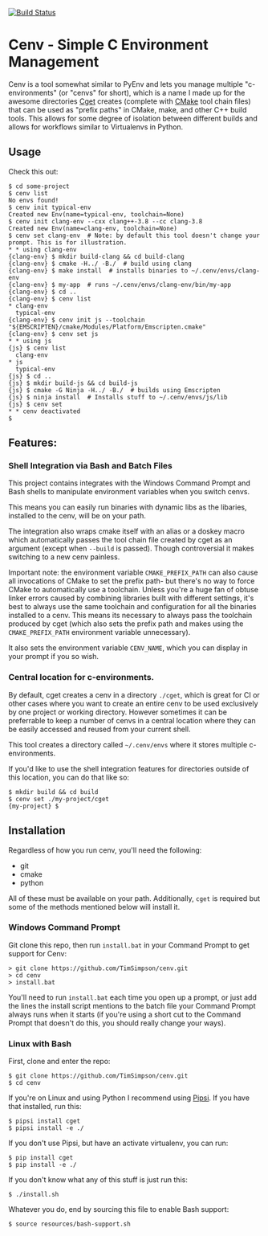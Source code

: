 [![Build Status](https://travis-ci.org/TimSimpson/cenv.svg?branch=master)](https://travis-ci.org/TimSimpson/cenv)

# Cenv - Simple C Environment Management

Cenv is a tool somewhat similar to PyEnv and lets you manage multiple "c-environments" (or "cenvs" for short), which is a name I made up for the awesome directories [Cget](https://github.com/pfultz2/cget) creates (complete with [CMake](https://cmake.org/) tool chain files) that can be used as "prefix paths" in CMake, make, and other C++ build tools. This allows for some degree of isolation between different builds and allows for workflows similar to Virtualenvs in Python.

## Usage

Check this out:

    $ cd some-project
    $ cenv list
    No envs found!
    $ cenv init typical-env
    Created new Env(name=typical-env, toolchain=None)
    $ cenv init clang-env --cxx clang++-3.8 --cc clang-3.8
    Created new Env(name=clang-env, toolchain=None)
    $ cenv set clang-env  # Note: by default this tool doesn't change your prompt. This is for illustration.
    * * using clang-env
    {clang-env} $ mkdir build-clang && cd build-clang
    {clang-env} $ cmake -H../ -B./  # build using clang
    {clang-env} $ make install  # installs binaries to ~/.cenv/envs/clang-env
    {clang-env} $ my-app  # runs ~/.cenv/envs/clang-env/bin/my-app
    {clang-env} $ cd ..
    {clang-env} $ cenv list
    * clang-env
      typical-env
    {clang-env} $ cenv init js --toolchain "${EMSCRIPTEN}/cmake/Modules/Platform/Emscripten.cmake"
    {clang-env} $ cenv set js
    * * using js
    {js} $ cenv list
      clang-env
    * js
      typical-env
    {js} $ cd ..
    {js} $ mkdir build-js && cd build-js
    {js} $ cmake -G Ninja -H../ -B./  # builds using Emscripten
    {js} $ ninja install  # Installs stuff to ~/.cenv/envs/js/lib
    {js} $ cenv set
    * * cenv deactivated
    $

## Features:

### Shell Integration via Bash and Batch Files

This project contains integrates with the Windows Command Prompt and Bash shells to manipulate environment variables when you switch cenvs.

This means you can easily run binaries with dynamic libs as the libaries, installed to the cenv, will be on your path.

The integration also wraps cmake itself with an alias or a doskey macro which automatically passes the tool chain file created by cget as an argument (except when `--build` is passed). Though controversial it makes switching to a new cenv painless.

Important note: the environment variable `CMAKE_PREFIX_PATH` can also cause all invocations of CMake to set the prefix path- but there's no way to force CMake to automatically use a toolchain. Unless you're a huge fan of obtuse linker errors caused by combining libraries built with different settings, it's best to always use the same toolchain and configuration for all the binaries installed to a cenv. This means its necessary to always pass the toolchain produced by cget (which also sets the prefix path and makes using the `CMAKE_PREFIX_PATH` environment variable unnecessary).

It also sets the environment variable `CENV_NAME`, which you can display in your prompt if you so wish.

### Central location for c-environments.

By default, cget creates a cenv in a directory `./cget`, which is great for CI or other cases where you want to create an entire cenv to be used exclusively by one project or working directory. However sometimes it can be preferrable to keep a number of cenvs in a central location where they can be easily accessed and reused from your current shell.

This tool creates a directory called `~/.cenv/envs` where it stores multiple c-environments.

If you'd like to use the shell integration features for directories outside of this location, you can do that like so:

    $ mkdir build && cd build
    $ cenv set ./my-project/cget
    {my-project} $


## Installation

Regardless of how you run cenv, you'll need the following:

* git
* cmake
* python

All of these must be available on your path. Additionally, `cget` is required but some of the methods mentioned below will install it.

### Windows Command Prompt

Git clone this repo, then run `install.bat` in your Command Prompt to get support for Cenv:

    > git clone https://github.com/TimSimpson/cenv.git
    > cd cenv
    > install.bat

You'll need to run `install.bat` each time you open up a prompt, or just add the lines the install script mentions to the batch file your Command Prompt always runs when it starts (if you're using a short cut to the Command Prompt that doesn't do this, you should really change your ways).

### Linux with Bash

First, clone and enter the repo:

    $ git clone https://github.com/TimSimpson/cenv.git
    $ cd cenv

If you're on Linux and using Python I recommend using [Pipsi](https://github.com/mitsuhiko/pipsi). If you have that installed, run this:

    $ pipsi install cget
    $ pipsi install -e ./

If you don't use Pipsi, but have an activate virtualenv, you can run:

    $ pip install cget
    $ pip install -e ./

If you don't know what any of this stuff is just run this:

    $ ./install.sh

Whatever you do, end by sourcing this file to enable Bash support:

    $ source resources/bash-support.sh
